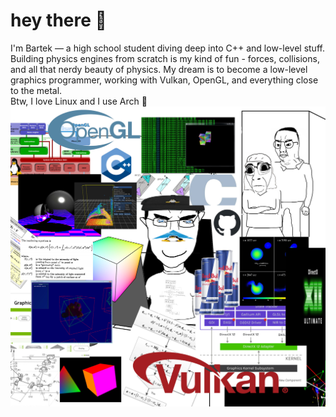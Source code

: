 # hey there 👋  
I'm Bartek — a high school student diving deep into C++ and low-level stuff.  
Building physics engines from scratch is my kind of fun - forces, collisions, and all that nerdy beauty of physics.
My dream is to become a low-level graphics programmer, working with Vulkan, OpenGL, and everything close to the metal.  
Btw, I love Linux and I use Arch 🐧
![soon](nerd.jpg)
